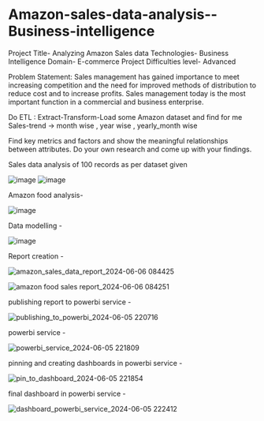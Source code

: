 # Amazon-sales-data-analysis--Business-intelligence

Project Title- Analyzing Amazon Sales data
Technologies- Business Intelligence
Domain- E-commerce
Project Difficulties level- Advanced

Problem Statement:
Sales management has gained importance to meet increasing competition and the need
for improved methods of distribution to reduce cost and to increase profits. Sales
management today is the most important function in a commercial and business
enterprise.

Do ETL : Extract-Transform-Load some Amazon dataset and find for me
Sales-trend -> month wise , year wise , yearly_month wise

Find key metrics and factors and show the meaningful relationships between attributes.
Do your own research and come up with your findings.

Sales data analysis of 100 records as per dataset given

![image](https://user-images.githubusercontent.com/69358581/211725539-8990f5dc-db34-4169-960c-dd6c0bb22fea.png)
![image](https://github.com/user-attachments/assets/05d39b12-580d-4e41-af6f-353d4930f9b3)

Amazon food analysis- 

![image](https://user-images.githubusercontent.com/69358581/211725873-eee9c9f8-ad27-4259-9b35-8ee86a767883.png)

Data modelling -

![image](https://user-images.githubusercontent.com/69358581/211725999-78cd754f-ac79-4f0b-aca1-3a64046b2f15.png)

Report creation - 

![amazon_sales_data_report_2024-06-06 084425](https://github.com/krishnan5307/Amazon-sales-data-analysis--Business-intelligence/assets/69358581/34e3f617-4801-407f-b030-12bc6b568737)

![amazon food sales report_2024-06-06 084251](https://github.com/krishnan5307/Amazon-sales-data-analysis--Business-intelligence/assets/69358581/db796dff-1022-4352-b646-0a65215cf40d)

publishing report to powerbi service -

![publishing_to_powerbi_2024-06-05 220716](https://github.com/krishnan5307/Amazon-sales-data-analysis--Business-intelligence/assets/69358581/b856a2f0-eab6-42cf-814d-f85d4157b8e1)

powerbi service - 

![powerbi_service_2024-06-05 221809](https://github.com/krishnan5307/Amazon-sales-data-analysis--Business-intelligence/assets/69358581/af6bc418-6ce5-42c1-8b9e-77c878e9e733)

pinning and creating dashboards in powerbi service - 

![pin_to_dashboard_2024-06-05 221854](https://github.com/krishnan5307/Amazon-sales-data-analysis--Business-intelligence/assets/69358581/acdcd0dc-5857-4f26-a333-77c90e8c2047)

final dashboard in powerbi service -

![dashboard_powerbi_service_2024-06-05 222412](https://github.com/krishnan5307/Amazon-sales-data-analysis--Business-intelligence/assets/69358581/dd6c4430-da49-46bf-9e6a-4891d058a6a2)




